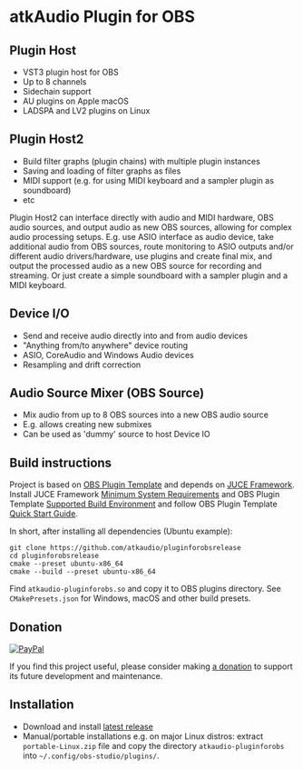 # atkAudio Plugin for OBS

## Plugin Host

- VST3 plugin host for OBS
- Up to 8 channels
- Sidechain support
- AU plugins on Apple macOS
- LADSPA and LV2 plugins on Linux

## Plugin Host2

- Build filter graphs (plugin chains) with multiple plugin instances
- Saving and loading of filter graphs as files
- MIDI support (e.g. for using MIDI keyboard and a sampler plugin as soundboard)
- etc

Plugin Host2 can interface directly with audio and MIDI hardware, OBS audio sources, and output audio as new OBS sources, allowing for complex audio processing setups. E.g. use ASIO interface as audio device, take additional audio from OBS sources, route monitoring to ASIO outputs and/or different audio drivers/hardware, use plugins and create final mix, and output the processed audio as a new OBS source for recording and streaming. Or just create a simple soundboard with a sampler plugin and a MIDI keyboard.

## Device I/O

- Send and receive audio directly into and from audio devices
- "Anything from/to anywhere" device routing
- ASIO, CoreAudio and Windows Audio devices
- Resampling and drift correction

## Audio Source Mixer (OBS Source)

- Mix audio from up to 8 OBS sources into a new OBS audio source
- E.g. allows creating new submixes
- Can be used as 'dummy' source to host Device IO

## Build instructions

Project is based on [OBS Plugin Template](https://github.com/obsproject/obs-plugintemplate) and depends on [JUCE Framework](https://github.com/juce-framework/JUCE). Install JUCE Framework [Minimum System Requirements](https://github.com/juce-framework/JUCE#minimum-system-requirements) and OBS Plugin Template [Supported Build Environment](https://github.com/obsproject/obs-plugintemplate#supported-build-environments) and follow OBS Plugin Template [Quick Start Guide](https://github.com/obsproject/obs-plugintemplate/wiki/Quick-Start-Guide).

In short, after installing all dependencies (Ubuntu example):

```console
git clone https://github.com/atkaudio/pluginforobsrelease
cd pluginforobsrelease
cmake --preset ubuntu-x86_64
cmake --build --preset ubuntu-x86_64 
```

Find `atkaudio-pluginforobs.so` and copy it to OBS plugins directory.
See `CMakePresets.json` for Windows, macOS and other build presets.

## Donation

[![PayPal](https://www.paypalobjects.com/en_US/i/btn/btn_donateCC_LG.gif)](https://www.paypal.com/donate/?hosted_button_id=ERBKC76F55HZW)

If you find this project useful, please consider making [a donation](https://www.paypal.com/donate/?hosted_button_id=ERBKC76F55HZW) to support its future development and maintenance.

## Installation

- Download and install [latest release](https://github.com/atkAudio/PluginForObsRelease/releases/latest)
- Manual/portable installations e.g. on major Linux distros: extract `portable-Linux.zip` file and copy the directory `atkaudio-pluginforobs` into `~/.config/obs-studio/plugins/`.
